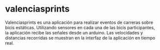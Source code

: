 valenciasprints
===============

Valenciasprints es una aplicación para realizar eventos de carreras sobre bicis estáticas.
Utilizando sensores en cada una de las bicis participantes, la aplicación recibe las señales desde un arduino.
Las velocidades y distancias recorridas se muestran en la interfaz de la aplicación en tiempo real.
